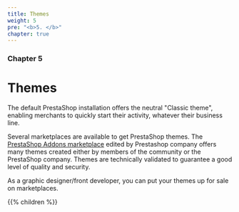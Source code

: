 ```yaml
---
title: Themes
weight: 5
pre: "<b>5. </b>"
chapter: true
---
```


### Chapter 5

# Themes

The default PrestaShop installation offers the neutral "Classic theme", enabling merchants to quickly start their activity, whatever their business line.

Several marketplaces are available to get PrestaShop themes. The [PrestaShop Addons marketplace](https://addons.prestashop.com/) edited by Prestashop company offers many themes created either by members of the community or the PrestaShop company. Themes are technically validated to guarantee a good level of quality and security.

As a graphic designer/front developer, you can put your themes up for sale on marketplaces.

{{% children %}}
